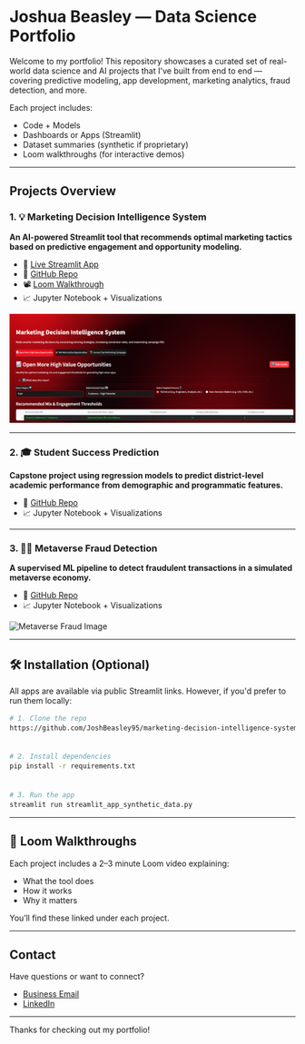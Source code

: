 # Joshua Beasley — Data Science Portfolio


Welcome to my portfolio! This repository showcases a curated set of real-world data science and AI projects that I've built from end to end — covering predictive modeling, app development, marketing analytics, fraud detection, and more.


Each project includes:
- Code + Models
- Dashboards or Apps (Streamlit)
- Dataset summaries (synthetic if proprietary)
- Loom walkthroughs (for interactive demos)


---


## Projects Overview


### 1. 💡 Marketing Decision Intelligence System
**An AI-powered Streamlit tool that recommends optimal marketing tactics based on predictive engagement and opportunity modeling.**


- 🔗 [Live Streamlit App](https://marketing-decision-intelligence-system-tpb6grgdoffslvnyzbxh7x.streamlit.app/)
- 📂 [GitHub Repo](https://github.com/JoshBeasley95/marketing-decision-intelligence-system)
- 📽️ [Loom Walkthrough](https://www.loom.com/share/bf65947ee9c14b39a75fe0657adbf441?sid=d08054fb-75c3-4b09-9d47-b3a4c3ce3893)
- 📈 Jupyter Notebook + Visualizations

![App Preview](./app_preview.png)

---

### 2. 🎓 Student Success Prediction
**Capstone project using regression models to predict district-level academic performance from demographic and programmatic features.**

- 📂 [GitHub Repo](https://github.com/JoshBeasley95/Springboard-Data-Science/Notebooks/Capstone%202)
- 📈 Jupyter Notebook + Visualizations

---

### 3. 🕵️‍♂️ Metaverse Fraud Detection
**A supervised ML pipeline to detect fraudulent transactions in a simulated metaverse economy.**

- 📂 [GitHub Repo](https://github.com/JoshBeasley95/Springboard-Data-Science/Notebooks/Capstone%203)
- 📈 Jupyter Notebook + Visualizations


![Metaverse Fraud Image](./Metaverse%20Fraud.jpg)

---


## 🛠️ Installation (Optional)
All apps are available via public Streamlit links. However, if you'd prefer to run them locally:


```bash
# 1. Clone the repo
https://github.com/JoshBeasley95/marketing-decision-intelligence-system.git


# 2. Install dependencies
pip install -r requirements.txt


# 3. Run the app
streamlit run streamlit_app_synthetic_data.py
```


---


## 🎥 Loom Walkthroughs
Each project includes a 2–3 minute Loom video explaining:
- What the tool does
- How it works
- Why it matters


You’ll find these linked under each project.


---


## Contact
Have questions or want to connect?
- [Business Email](mailto:texasjmb@gmail.com)
- [LinkedIn](https://www.linkedin.com/in/joshuabeasley/)


---


Thanks for checking out my portfolio!
